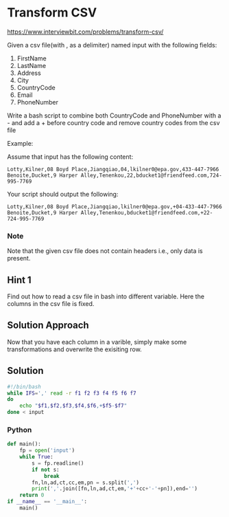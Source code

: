 # Transform CSV

https://www.interviewbit.com/problems/transform-csv/

Given a csv file(with , as a delimiter) named input with the following fields:

1. FirstName
2. LastName
3. Address
4. City
5. CountryCode
6. Email
7. PhoneNumber

Write a bash script to combine both CountryCode and PhoneNumber with a - and add a + before country code and remove country codes from the csv file

Example:

Assume that input has the following content:

```
Lotty,Kilner,08 Boyd Place,Jiangqiao,04,lkilner0@epa.gov,433-447-7966
Benoite,Ducket,9 Harper Alley,Tenenkou,22,bducket1@friendfeed.com,724-995-7769
```

Your script should output the following:

```
Lotty,Kilner,08 Boyd Place,Jiangqiao,lkilner0@epa.gov,+04-433-447-7966
Benoite,Ducket,9 Harper Alley,Tenenkou,bducket1@friendfeed.com,+22-724-995-7769
```

### Note
Note that the given csv file does not contain headers i.e., only data is present.

## Hint 1

Find out how to read a csv file in bash into different variable. Here the columns in the csv file is fixed.

## Solution Approach

Now that you have each column in a varible, simply make some transformations and overwrite the exisiting row.

## Solution
```bash
#!/bin/bash
while IFS=',' read -r f1 f2 f3 f4 f5 f6 f7
do
    echo "$f1,$f2,$f3,$f4,$f6,+$f5-$f7"
done < input
```

### Python
```python
def main():
    fp = open('input')
    while True:
        s = fp.readline()
        if not s:
            break
        fn,ln,ad,ct,cc,em,pn = s.split(',')
        print(','.join([fn,ln,ad,ct,em,'+'+cc+'-'+pn]),end='')
    return 0
if __name__ == '__main__':
    main()
```

